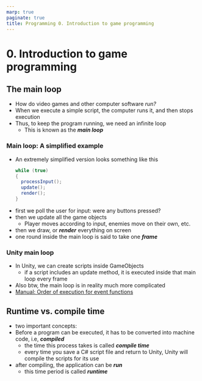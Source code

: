 ```yaml
---
marp: true
paginate: true
title: Programming 0. Introduction to game programming
---
```

<!-- headingDivider: 3 -->
<!-- class: invert -->

# 0. Introduction to game programming

## The main loop

* How do video games and other computer software *run?*
* When we execute a simple script, the computer runs it, and then stops execution
* Thus, to keep the program running, we need an infinite loop
	* This is known as the ***main loop***

<!-- _footer: https://gameprogrammingpatterns.com/game-loop.html-->

### Main loop: A simplified example

* An extremely simplified version looks something like this
  ```c#
  while (true)
  {
    processInput();
    update();
    render();
  }
  ```
* first we poll the user for input: were any buttons pressed?
* then we update all the game objects
  * Player moves according to input, enemies move on their own, etc.
* then we draw, or ***render*** everything on screen
* one round inside the main loop is said to take one ***frame***

### Unity main loop

* In Unity, we can create scripts inside GameObjects
  * if a script includes an update method, it is executed inside that main loop every frame
* Also btw, the main loop is in reality much more complicated
* [Manual: Order of execution for event functions](https://docs.unity3d.com/Manual/ExecutionOrder.html)

## Runtime vs. compile time

* two important concepts:
* Before a program can be executed, it has to be converted into machine code, i.e, ***compiled***
  * the time this process takes is called ***compile time***
  * every time you save a C# script file and return to Unity, Unity will compile the scripts for its use
* after compiling, the application can be ***run***
  * this time period is called ***runtime***
